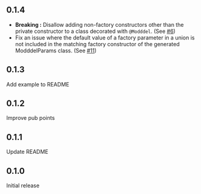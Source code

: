 ## 0.1.4

- **Breaking :** Disallow adding non-factory constructors other than the private constructor to a class decorated with `@Modddel`. (See [#6](https://github.com/CodingSoot/modddels/issues/6))
- Fix an issue where the default value of a factory parameter in a union is not included in the matching factory constructor of the generated ModddelParams class. (See [#11](https://github.com/CodingSoot/modddels/issues/11))

## 0.1.3

Add example to README

## 0.1.2

Improve pub points

## 0.1.1

Update README

## 0.1.0

Initial release
